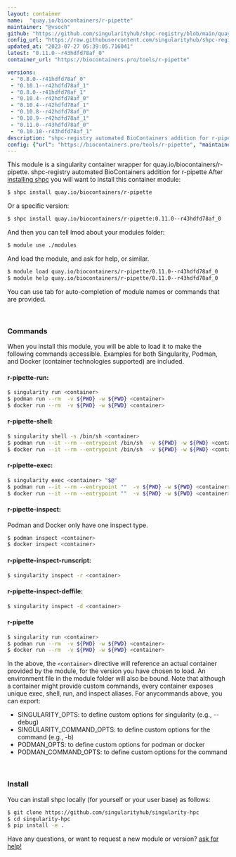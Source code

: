 ```yaml
---
layout: container
name:  "quay.io/biocontainers/r-pipette"
maintainer: "@vsoch"
github: "https://github.com/singularityhub/shpc-registry/blob/main/quay.io/biocontainers/r-pipette/container.yaml"
config_url: "https://raw.githubusercontent.com/singularityhub/shpc-registry/main/quay.io/biocontainers/r-pipette/container.yaml"
updated_at: "2023-07-27 05:39:05.716041"
latest: "0.11.0--r43hdfd78af_0"
container_url: "https://biocontainers.pro/tools/r-pipette"

versions:
 - "0.8.0--r41hdfd78af_0"
 - "0.10.1--r42hdfd78af_1"
 - "0.8.0--r41hdfd78af_1"
 - "0.10.4--r42hdfd78af_0"
 - "0.10.4--r42hdfd78af_1"
 - "0.10.8--r42hdfd78af_0"
 - "0.10.9--r42hdfd78af_1"
 - "0.11.0--r43hdfd78af_0"
 - "0.10.10--r43hdfd78af_1"
description: "shpc-registry automated BioContainers addition for r-pipette"
config: {"url": "https://biocontainers.pro/tools/r-pipette", "maintainer": "@vsoch", "description": "shpc-registry automated BioContainers addition for r-pipette", "latest": {"0.11.0--r43hdfd78af_0": "sha256:2d7907271acd1db6a54169556ea3a3052f619ac6cbab93da2fad4876dff97973"}, "tags": {"0.8.0--r41hdfd78af_0": "sha256:5ac1750a3fdd6f03d7b8b54ab314e91e1c5b5a9c5324a21cecc549e83969f0f2", "0.10.1--r42hdfd78af_1": "sha256:6a9cf12053e3e28412e519dfee8562db04ea2fadf522354a4332b10a2c6ce596", "0.8.0--r41hdfd78af_1": "sha256:92ce019b66d0b33c0732e6aba0718709e208e8d61557d08a80a8df66477b44ea", "0.10.4--r42hdfd78af_0": "sha256:fd20f81411a4508200e45a6a8c6d4a740e7c3f92fd971bfbda87a4e0dce4cb3a", "0.10.4--r42hdfd78af_1": "sha256:bfdcce1af4957bef49305b576ac31e522850ef636dd962175b966c8ce1e36e55", "0.10.8--r42hdfd78af_0": "sha256:cad9b9559afbabb4088bbc13c0c625a2ef305eb92d9ea48a53cf44c43bc8deee", "0.10.9--r42hdfd78af_1": "sha256:03d247614ce3d141009342b16850f4eaf4b825053cbd5784c5b97cf57b3aa6cd", "0.11.0--r43hdfd78af_0": "sha256:2d7907271acd1db6a54169556ea3a3052f619ac6cbab93da2fad4876dff97973", "0.10.10--r43hdfd78af_1": "sha256:2b366bf2bc5cb5a7aa2e1466f81013afe9d6c05c08fad53b65b46753d7eb993c"}, "docker": "quay.io/biocontainers/r-pipette"}
---
```


This module is a singularity container wrapper for quay.io/biocontainers/r-pipette.
shpc-registry automated BioContainers addition for r-pipette
After [installing shpc](#install) you will want to install this container module:


```bash
$ shpc install quay.io/biocontainers/r-pipette
```

Or a specific version:

```bash
$ shpc install quay.io/biocontainers/r-pipette:0.11.0--r43hdfd78af_0
```

And then you can tell lmod about your modules folder:

```bash
$ module use ./modules
```

And load the module, and ask for help, or similar.

```bash
$ module load quay.io/biocontainers/r-pipette/0.11.0--r43hdfd78af_0
$ module help quay.io/biocontainers/r-pipette/0.11.0--r43hdfd78af_0
```

You can use tab for auto-completion of module names or commands that are provided.

<br>

### Commands

When you install this module, you will be able to load it to make the following commands accessible.
Examples for both Singularity, Podman, and Docker (container technologies supported) are included.

#### r-pipette-run:

```bash
$ singularity run <container>
$ podman run --rm  -v ${PWD} -w ${PWD} <container>
$ docker run --rm  -v ${PWD} -w ${PWD} <container>
```

#### r-pipette-shell:

```bash
$ singularity shell -s /bin/sh <container>
$ podman run --it --rm --entrypoint /bin/sh  -v ${PWD} -w ${PWD} <container>
$ docker run --it --rm --entrypoint /bin/sh  -v ${PWD} -w ${PWD} <container>
```

#### r-pipette-exec:

```bash
$ singularity exec <container> "$@"
$ podman run --it --rm --entrypoint ""  -v ${PWD} -w ${PWD} <container> "$@"
$ docker run --it --rm --entrypoint ""  -v ${PWD} -w ${PWD} <container> "$@"
```

#### r-pipette-inspect:

Podman and Docker only have one inspect type.

```bash
$ podman inspect <container>
$ docker inspect <container>
```

#### r-pipette-inspect-runscript:

```bash
$ singularity inspect -r <container>
```

#### r-pipette-inspect-deffile:

```bash
$ singularity inspect -d <container>
```



#### r-pipette

```bash
$ singularity run <container>
$ podman run --rm  -v ${PWD} -w ${PWD} <container>
$ docker run --rm  -v ${PWD} -w ${PWD} <container>
```


In the above, the `<container>` directive will reference an actual container provided
by the module, for the version you have chosen to load. An environment file in the
module folder will also be bound. Note that although a container
might provide custom commands, every container exposes unique exec, shell, run, and
inspect aliases. For anycommands above, you can export:

 - SINGULARITY_OPTS: to define custom options for singularity (e.g., --debug)
 - SINGULARITY_COMMAND_OPTS: to define custom options for the command (e.g., -b)
 - PODMAN_OPTS: to define custom options for podman or docker
 - PODMAN_COMMAND_OPTS: to define custom options for the command

<br>

### Install

You can install shpc locally (for yourself or your user base) as follows:

```bash
$ git clone https://github.com/singularityhub/singularity-hpc
$ cd singularity-hpc
$ pip install -e .
```

Have any questions, or want to request a new module or version? [ask for help!](https://github.com/singularityhub/singularity-hpc/issues)